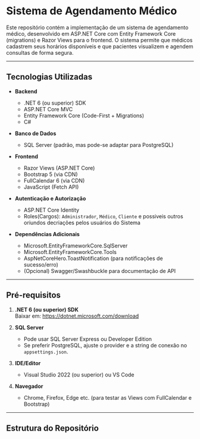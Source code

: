 # Sistema de Agendamento Médico

Este repositório contém a implementação de um sistema de agendamento médico, desenvolvido em ASP.NET Core com Entity Framework Core (migrations) e Razor Views para o frontend. O sistema permite que médicos cadastrem seus horários disponíveis e que pacientes visualizem e agendem consultas de forma segura.

---

## Tecnologias Utilizadas

- **Backend**  
  - .NET 6 (ou superior) SDK  
  - ASP.NET Core MVC  
  - Entity Framework Core (Code-First + Migrations)  
  - C#  

- **Banco de Dados**  
  - SQL Server (padrão, mas pode-se adaptar para PostgreSQL)  

- **Frontend**  
  - Razor Views (ASP.NET Core)  
  - Bootstrap 5 (via CDN)  
  - FullCalendar 6 (via CDN)  
  - JavaScript (Fetch API)  

- **Autenticação e Autorização**  
  - ASP.NET Core Identity  
  - Roles(Cargos): `Administrador`, `Médico`, `Cliente` e possiveis outros oriundos decriações pelos usuários do Sistema 

- **Dependências Adicionais**  
  - Microsoft.EntityFrameworkCore.SqlServer  
  - Microsoft.EntityFrameworkCore.Tools  
  - AspNetCoreHero.ToastNotification (para notificações de sucesso/erro)  
  - (Opcional) Swagger/Swashbuckle para documentação de API  

---

## Pré-requisitos

1. **.NET 6 (ou superior) SDK**  
   Baixar em: https://dotnet.microsoft.com/download

2. **SQL Server**  
   - Pode usar SQL Server Express ou Developer Edition  
   - Se preferir PostgreSQL, ajuste o provider e a string de conexão no `appsettings.json`.

3. **IDE/Editor**  
   - Visual Studio 2022 (ou superior) ou VS Code  

4. **Navegador**  
   - Chrome, Firefox, Edge etc. (para testar as Views com FullCalendar e Bootstrap)

---

## Estrutura do Repositório

